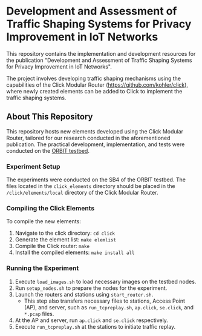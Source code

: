 # Development and Assessment of Traffic Shaping Systems for Privacy Improvement in IoT Networks

This repository contains the implementation and development resources for the publication "Development and Assessment of Traffic Shaping Systems for Privacy Improvement in IoT Networks". 

The project involves developing traffic shaping mechanisms using the capabilities of the Click Modular Router (https://github.com/kohler/click), where newly created elements can be added to Click to implement the traffic shaping systems.

## About This Repository
This repository hosts new elements developed using the Click Modular Router, tailored for our research conducted in the aforementioned publication. The practical development, implementation, and tests were conducted on the [ORBIT testbed](https://www.orbit-lab.org).

### Experiment Setup
The experiments were conducted on the SB4 of the ORBIT testbed. The files located in the `click_elements` directory should be placed in the `/click/elements/local` directory of the Click Modular Router.

### Compiling the Click Elements
To compile the new elements:
1. Navigate to the click directory: `cd click`
2. Generate the element list: `make elemlist`
3. Compile the Click router: `make`
4. Install the compiled elements: `make install all`

### Running the Experiment
1. Execute `load_images.sh` to load necessary images on the testbed nodes.
2. Run `setup_nodes.sh` to prepare the nodes for the experiment.
3. Launch the routers and stations using `start_router.sh`.
    - This step also transfers necessary files to stations, Access Point (AP), and server, such as `run_tcpreplay.sh`, `ap.click`, `se.click`, and `*.pcap` files.
4. At the AP and server, run `ap.click` and `se.click` respectively.
5. Execute `run_tcpreplay.sh` at the stations to initiate traffic replay.
